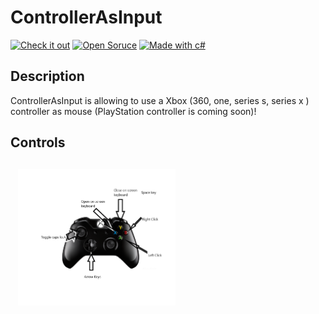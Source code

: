 
# ControllerAsInput

[![Check it out](https://forthebadge.com/images/badges/check-it-out.svg)](https://github.com/zalnaRs/ControllerAsInput/releases/)
[![Open Soruce](https://forthebadge.com/images/badges/open-source.svg)](https://forthebadge.com)
[![Made with c#](https://forthebadge.com/images/badges/made-with-c-sharp.svg)](https://forthebadge.com)

## Description
   ControllerAsInput is allowing to use a Xbox (360, one, series s, series x ) controller as mouse (PlayStation controller is coming soon)!
    
## Controls
   <img src="https://github.com/zalnaRs/ControllerAsInput/blob/master/Controls.png?raw=true"
     alt="Controls"
      width="50%"
     style="float: left; margin: 12px;" />
